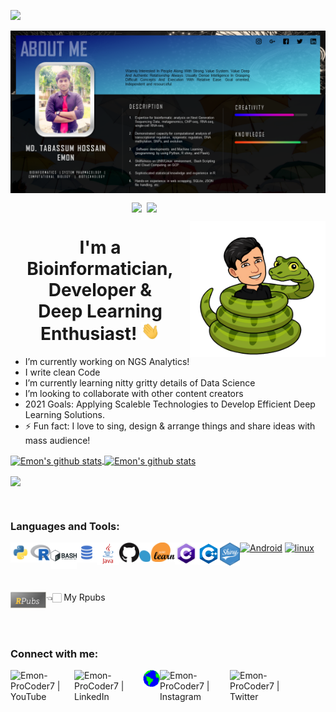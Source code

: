 
<a href="#"><img src="http://ForTheBadge.com/images/badges/built-with-science.svg"></a><br>

<img align="center" alt="Profile" width="707px" src="https://raw.githubusercontent.com/Emon-ProCoder7/Emon-ProCoder7/master/Emon_procoder7_profile.png">


<pre>                       <a href="https://www.linkedin.com/in/md-tabassum-hossain-emon-ag007/"><img align = "center" src="https://img.shields.io/badge/author-MdTabassumHossainEmon-teal"></a> <a href="#"><img align = "center" src="https://badges.pufler.dev/repos/Emon-ProCoder7"></a></pre>

[<img src="https://raw.githubusercontent.com/Emon-ProCoder7/python_projects/master/python.png" align="right" height="217" />](https://github.com/Emon-ProCoder7?tab=repositories&q=&type=&language=jupyter+notebook)

<h1 align = 'center';"><strong>I'm a Bioinformatician, Developer &<br>Deep Learning Enthusiast!</strong> <img src="https://raw.githubusercontent.com/Emon-ProCoder7/Emon-ProCoder7/master/wave.gif" width="30px"></h1>
<ul>
 <li>I’m currently working on NGS Analytics!</li>
 <li>I write clean Code</li>
 <li>I’m currently learning nitty gritty details of Data Science </li>
 <li>I’m looking to collaborate with other content creators</li>
 <li>2021 Goals: Applying Scaleble Technologies to Develop Efficient Deep Learning Solutions.</li>
 <li>⚡ Fun fact: I love to sing, design & arrange things and share ideas with mass audience!</li>
</ul>

<a href="https://github.com/Emon-ProCoder7">
 <img align="center" src="https://github-readme-stats.vercel.app/api?username=Emon-ProCoder7&show_icons=true&theme=dark&line_height=27" alt="Emon's github stats"/>

<a href="https://github.com/Emon-ProCoder7">
 <img align="center" src="https://github-readme-stats.vercel.app/api/top-langs/?username=Emon-ProCoder7&theme=dark&layout=compact&show_icons=true&hide=html,css,tsql, jupyter notebook, rmarkdown&langs_count=14" alt="Emon's github stats"/>


</a> <a href="https://github.com/Emon-ProCoder7">
  <img align="center" src="https://github-readme-streak-stats.herokuapp.com/?user=Emon-ProCoder7&theme=blue-green" />
</a>



<!--   theme=dark&layout=compact&show_icons=true  -->




<br />

### Languages and Tools:

[<img alt="Android" width="120px" src="https://img.shields.io/badge/Android-3DDC84?style=for-the-badge&logo=android&logoColor=white" />](https://github.com/Emon-ProCoder7)
[<img align="left" alt="Python" width="32px" src="https://raw.githubusercontent.com/github/explore/80688e429a7d4ef2fca1e82350fe8e3517d3494d/topics/python/python.png" />](https://github.com/Emon-ProCoder7?tab=repositories&q=&type=&language=jupyter+notebook)
[<img align="left" alt="R" width="32px" src="https://raw.githubusercontent.com/github/explore/80688e429a7d4ef2fca1e82350fe8e3517d3494d/topics/r/r.png" />](https://github.com/Emon-ProCoder7?tab=repositories&q=&type=&language=rmarkdown)
[<img title="linux" alt="linux" width="32px" src="https://raw.githubusercontent.com/Thomas-George-T/Thomas-George-T/master/assets/linux-tux.svg" width="40" />](https://github.com/Emon-ProCoder7?tab=repositories&q=&type=&language=shell)
[<img align="left" alt="Bash" width="42px" src="https://raw.githubusercontent.com/github/explore/80688e429a7d4ef2fca1e82350fe8e3517d3494d/topics/bash/bash.png" />](https://github.com/Emon-ProCoder7?tab=repositories&q=&type=&language=shell)
[<img align="left" alt="SQL" width="32px" src="https://raw.githubusercontent.com/github/explore/80688e429a7d4ef2fca1e82350fe8e3517d3494d/topics/sql/sql.png" />](https://github.com/Emon-ProCoder7?tab=repositories&q=&type=&language=sql)
[<img align="left" alt="Java" width="36px" src="https://raw.githubusercontent.com/Emon-ProCoder7/flask_framework/master/java.png" />](https://github.com/Emon-ProCoder7/Java)
[<img align="left" alt="GitHub" width="32px" src="https://raw.githubusercontent.com/github/explore/78df643247d429f6cc873026c0622819ad797942/topics/github/github.png" />](https://github.com/Emon-ProCoder7)
[<img align="left" alt="Scikit-learn" width="57px" src="https://raw.githubusercontent.com/Emon-ProCoder7/Machine-Learning-Projects/master/Scikit.png" />](https://emon-procoder7.github.io/Machine-Learning-Projects/)
[<img align="left" alt="c-sharp" width="36px" src="https://raw.githubusercontent.com/Emon-ProCoder7/flask_framework/master/c-sharp.png"/>](https://github.com/Emon-ProCoder7/flask_framework)
[<img align="left" alt="C++" width="36px" src="https://raw.githubusercontent.com/Emon-ProCoder7/flask_framework/master/c-plus.png"/>](https://github.com/Emon-ProCoder7/Cpp)
[<img align="left" alt="Shiny" width="32px" src="https://raw.githubusercontent.com/Emon-ProCoder7/r-projects/master/shiny.png" />](https://github.com/Emon-ProCoder7/My-Shiny)

<br />


<br />

👈🏻 My Rpubs 
   [<img align="left" alt="Emon-ProCoder7 | RPubs" width="57px" src="https://raw.githubusercontent.com/Emon-ProCoder7/r-projects/master/R-project-repo-master/rpubs.PNG"/>](https://rpubs.com/Emon-ProCoder7)

<br />

<br />

### Connect with me:

[<img align="left" alt="Emon-ProCoder7 | YouTube" width="102px" src="https://img.shields.io/badge/YouTube-FF0000?style=for-the-badge&logo=youtube&logoColor=white" />][youtube]
[<img align="left" alt="Emon-ProCoder7 | LinkedIn" width="110px" src="https://img.shields.io/badge/linkedin-%230077B5.svg?&style=for-the-badge&logo=linkedin&logoColor=white" />][linkedin]
[<img align="left" alt="Emon-ProCoder7 | Website" width="27px" src="https://raw.githubusercontent.com/Emon-ProCoder7/r-projects/master/Earth.gif" />](https://md-tabassum-hossain-emon.netlify.app/)
[<img align="left" alt="Emon-ProCoder7 | Instagram" width="112px" src="https://img.shields.io/badge/Instagram-E4405F?style=for-the-badge&logo=instagram&logoColor=white" />][instagram]
[<img align="left" alt="Emon-ProCoder7 | Twitter" width="96px" src="https://img.shields.io/badge/Twitter-1DA1F2?style=for-the-badge&logo=twitter&logoColor=white" />][twitter]

<br />

[twitter]: https://twitter.com/MdTabassumHoss1
[youtube]: https://www.youtube.com/channel/UCbmZ7YaV1DEDiP-tx16hS0A/videos?view_as=subscriber
[instagram]: https://www.instagram.com/returns.emon/
[linkedin]: https://www.linkedin.com/in/md-tabassum-hossain-emon-ag007/
